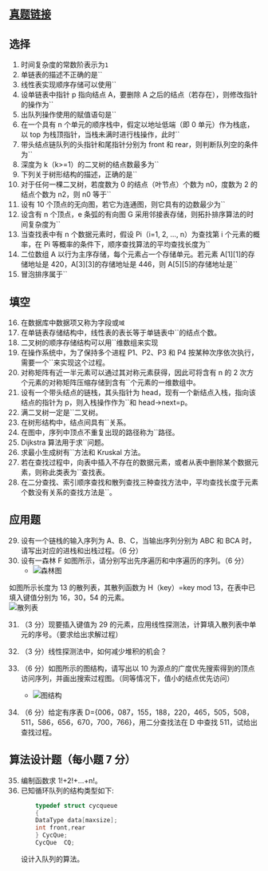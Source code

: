 ## [真题链接](https://sdjrzk.xuanyun.tech/mobile/exam/#/exam/paper/3508)

## 选择

1. 时间复杂度的常数阶表示为`1`
2. 单链表的描述不正确的是``
3. 线性表实现顺序存储可以使用``
4. 设单链表中指针 p 指向结点 A，要删除 A 之后的结点（若存在），则修改指针的操作为``
5. 出队列操作使用的赋值语句是``
6. 在一个具有 n 个单元的顺序栈中，假定以地址低端（即 0 单元）作为栈底，以 top 为栈顶指针，当栈未满时进行栈操作，此时``
7. 带头结点链队列的头指针和尾指针分别为 front 和 rear，则判断队列空的条件为``
8. 深度为 k（k>=1）的二叉树的结点数最多为``
9. 下列关于树形结构的描述，正确的是``
10. 对于任何一棵二叉树，若度数为 0 的结点（叶节点）个数为 n0，度数为 2 的结点个数为 n2，则 n0 等于``
11. 设有 10 个顶点的无向图，若它为连通图，则它具有的边数最少为``
12. 设含有 n 个顶点，e 条弧的有向图 G 采用邻接表存储，则拓扑排序算法的时间复杂度为``
13. 当查找表中有 n 个数据元素时，假设 Pi（i=1, 2, ..., n）为查找第 i 个元素的概率，在 Pi 等概率的条件下，顺序查找算法的平均查找长度为``
14. 二位数组 A 以行为主序存储，每个元素占一个存储单元。若元素 A[1][1]的存储地址是 420，A[3][3]的存储地址是 446，则 A[5][5]的存储地址是``
15. 冒泡排序属于``

## 填空

16. 在数据库中数据项又称为字段或`域`
17. 在单链表存储结构中，线性表的表长等于单链表中``的结点个数。
18. 二叉树的顺序存储结构可以用``维数组来实现
19. 在操作系统中，为了保持多个进程 P1、P2、P3 和 P4 按某种次序依次执行，需要一个``来实现这个过程。
20. 对称矩阵有近一半元素可以通过其对称元素获得，因此可将含有 n 的 2 次方个元素的对称矩阵压缩存储到含有``个元素的一维数组中。
21. 设有一个带头结点的链栈，其头指针为 head，现有一个新结点入栈，指向该结点的指针为 p，则入栈操作作为``和 head->next=p。
22. 满二叉树一定是``二叉树。
23. 在树形结构中，结点间具有``关系。
24. 在图中，序列中顶点不重复出现的路径称为``路径。
25. Dijkstra 算法用于求``问题。
26. 求最小生成树有``方法和 Kruskal 方法。
27. 若在查找过程中，向表中插入不存在的数据元素，或者从表中删除某个数据元素，则称此类表为``查找表。
28. 在二分查找、索引顺序查找和散列查找三种查找方法中，平均查找长度于元素个数没有关系的查找方法是``。

## 应用题

29. 设有一个链栈的输入序列为 A、B、C，当输出序列分别为 ABC 和 BCA 时，请写出对应的进栈和出栈过程。（6 分）
30. 设有一森林 F 如图所示，请分别写出先序遍历和中序遍历的序列。（6 分）
    - ![森林图](https://sdjrzk-1251357229.cos.ap-guangzhou.myqcloud.com/exam/paper/3508/images/002.jpg)

如图所示长度为 13 的散列表，其散列函数为 H（key）=key mod 13，在表中已填入键值分别为 16，30，54 的元素。  
![散列表](https://sdjrzk-1251357229.cos.ap-guangzhou.myqcloud.com/exam/paper/3508/images/004.jpg)

31. （3 分）现要插入键值为 29 的元素，应用线性探测法，计算填入散列表中单元的序号。（要求给出求解过程）
32. （3 分）线性探测法中，如何减少堆积的机会？

33. （6 分）如图所示的图结构，请写出以 10 为源点的广度优先搜索得到的顶点访问序列，并画出搜索过程图。（同等情况下，值小的结点优先访问）

    - ![图结构](https://sdjrzk-1251357229.cos.ap-guangzhou.myqcloud.com/exam/paper/3508/images/006.jpg)

34. （6 分）给定有序表 D={006，087，155，188，220，465，505，508，511，586，656，670，700，766}，用二分查找法在 D 中查找 511，试给出查找过程。

## 算法设计题（每小题 7 分）

35. 编制函数求 1!+2!+…+n!。
36. 已知循环队列的结构类型如下:
    ```c
        typedef struct cycqueue
        {
        DataType data[maxsize];
        int front,rear
        } CycQue;
        CycQue  CQ;
    ```
    设计入队列的算法。
